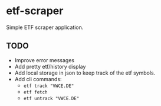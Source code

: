# etf-scraper

Simple ETF scraper application.

## TODO

- Improve error messages
- Add pretty etf/history display
- Add local storage in json to keep track of the etf symbols.
- Add cli commands:
  - `etf track "VWCE.DE"`
  - `etf fetch`
  - `etf untrack "VWCE.DE"`